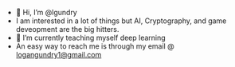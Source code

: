 - 👋 Hi, I’m @lgundry
- I am interested in a lot of things but AI, Cryptography, and game deveopment are the big hitters.
- 🌱 I’m currently teaching myself deep learning
- An easy way to reach me is through my email @ logangundry1@gmail.com

<!---
lgundry/lgundry is a ✨ special ✨ repository because its `README.md` (this file) appears on your GitHub profile.
You can click the Preview link to take a look at your changes.
--->
